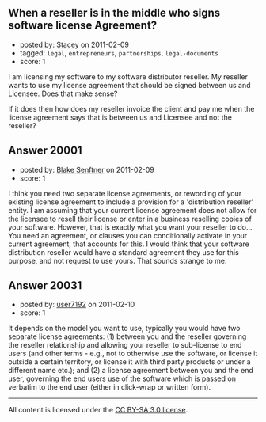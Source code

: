 ## When a reseller is in the middle who signs software license Agreement?

- posted by: [Stacey](https://stackexchange.com/users/-1/9534-stacey) on 2011-02-09
- tagged: `legal`, `entrepreneurs`, `partnerships`, `legal-documents`
- score: 1

I am licensing my software to my software distributor reseller. My reseller wants to use my license agreement that should be signed between us and Licensee. Does that make sense?

If it does then how does my reseller invoice the client and pay me when the license agreement says that is between us and Licensee and not the reseller?


## Answer 20001

- posted by: [Blake Senftner](https://stackexchange.com/users/-1/6934-blake-senftner) on 2011-02-09
- score: 1

I think you need two separate license agreements, or rewording of your existing license agreement to include a provision for a 'distribution reseller' entity. I am assuming that your current license agreement does not allow for the licensee to resell their license or enter in a business reselling copies of your software. However, that is exactly what you want your reseller to do... You need an agreement, or clauses you can conditionally activate in your current agreement, that accounts for this. I would think that your software distribution reseller would have a standard agreement they use for this purpose, and not request to use yours. That sounds strange to me.


## Answer 20031

- posted by: [user7192](https://stackexchange.com/users/-1/7192-user7192) on 2011-02-10
- score: 1

It depends on the model you want to use, typically you would have two separate license agreements: (1) between you and the reseller governing the reseller relationship and allowing your reseller to sub-license to end users (and other terms - e.g., not to otherwise use the software, or license it outside a certain territory, or license it with third party products or under a different name etc.); and (2) a license agreement between you and the end user, governing the end users use of the software which is passed on verbatim to the end user (either in click-wrap or written form).  




---

All content is licensed under the [CC BY-SA 3.0 license](https://creativecommons.org/licenses/by-sa/3.0/).
